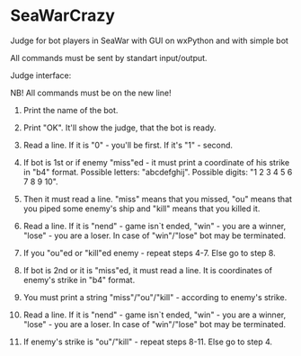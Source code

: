 SeaWarCrazy
===========

Judge for bot players in SeaWar with GUI on wxPython and with simple bot


All commands must be sent by standart input/output.

Judge interface:

NB! All commands must be on the new line!

1) Print the name of the bot. 

2) Print "OK". It'll show the judge, that the bot is ready. 

3) Read a line. If it is "0" - you'll be first. If it's "1" - second. 

4) If bot is 1st or if enemy "miss"ed - it must print a coordinate of his strike in "b4" format. Possible letters: "abcdefghij". Possible digits: "1 2 3 4 5 6 7 8 9 10".

5) Then it must read a line. "miss" means that you missed, "ou" means that you piped some enemy's ship and "kill" means that you killed it.  

6) Read a line. If it is "nend" - game isn`t ended, "win" - you are a winner, "lose" - you are a loser. In case of "win"/"lose" bot may be terminated.  

7) If you "ou"ed or "kill"ed enemy - repeat steps 4-7. Else go to step 8. 

8) If bot is 2nd or it is "miss"ed, it must read a line. It is coordinates of enemy's strike in "b4" format. 

9) You must print a string "miss"/"ou"/"kill" - according to enemy's strike.  

10) Read a line. If it is "nend" - game isn`t ended, "win" - you are a winner, "lose" - you are a loser. In case of "win"/"lose" bot may be terminated. 

11) If enemy's strike is "ou"/"kill" - repeat steps 8-11. Else go to step 4.  

